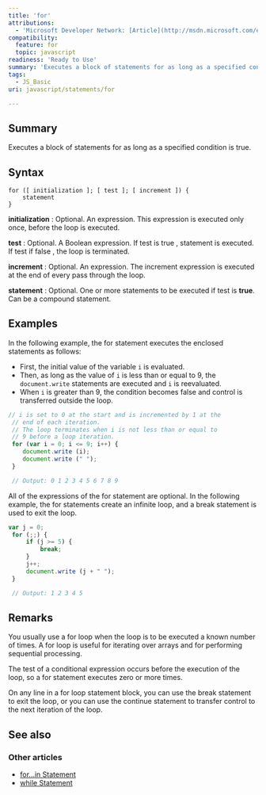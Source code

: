 ```yaml
---
title: 'for'
attributions:
  - 'Microsoft Developer Network: [Article](http://msdn.microsoft.com/en-us/library/ie/s1cyybdf(v=vs.94).aspx)'
compatibility:
  feature: for
  topic: javascript
readiness: 'Ready to Use'
summary: 'Executes a block of statements for as long as a specified condition is true.'
tags:
  - JS_Basic
uri: javascript/statements/for

---
```

## Summary

Executes a block of statements for as long as a specified condition is true.

## Syntax

    for ([ initialization ]; [ test ]; [ increment ]) {
        statement
    }

**initialization**
:   Optional. An expression. This expression is executed only once, before the loop is executed.

**test**
:   Optional. A Boolean expression. If test is true , statement is executed. If test if false , the loop is terminated.

**increment**
:   Optional. An expression. The increment expression is executed at the end of every pass through the loop.

**statement**
:   Optional. One or more statements to be executed if test is **true**. Can be a compound statement.

## Examples

In the following example, the for statement executes the enclosed statements as follows:

-   First, the initial value of the variable `i` is evaluated.
-   Then, as long as the value of `i` is less than or equal to 9, the `document.write` statements are executed and `i` is reevaluated.
-   When `i` is greater than 9, the condition becomes false and control is transferred outside the loop.

``` js
// i is set to 0 at the start and is incremented by 1 at the
 // end of each iteration.
 // The loop terminates when i is not less than or equal to
 // 9 before a loop iteration.
 for (var i = 0; i <= 9; i++) {
    document.write (i);
    document.write (" ");
 }

 // Output: 0 1 2 3 4 5 6 7 8 9
```

All of the expressions of the for statement are optional. In the following example, the for statements create an infinite loop, and a break statement is used to exit the loop.

``` js
var j = 0;
 for (;;) {
     if (j >= 5) {
         break;
     }
     j++;
     document.write (j + " ");
 }

 // Output: 1 2 3 4 5
```

## Remarks

You usually use a for loop when the loop is to be executed a known number of times. A for loop is useful for iterating over arrays and for performing sequential processing.

The test of a conditional expression occurs before the execution of the loop, so a for statement executes zero or more times.

On any line in a for loop statement block, you can use the break statement to exit the loop, or you can use the continue statement to transfer control to the next iteration of the loop.

## See also

### Other articles

-   [for...in Statement](/javascript/statements/for_in)
-   [while Statement](/javascript/statements/while)

